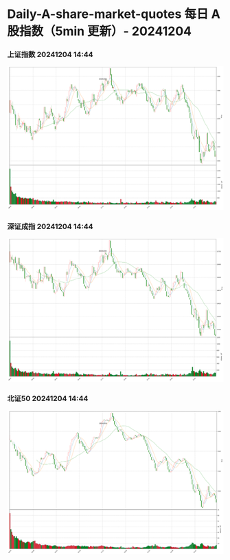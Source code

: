 
# Daily-A-share-market-quotes 每日 A 股指数（5min 更新）- 20241204

### 上证指数 20241204 14:44
![](./fig/2024/12/20241204-sh000001.png)

### 深证成指 20241204 14:44
![](./fig/2024/12/20241204-sz399001.png)

### 北证50 20241204 14:44
![](./fig/2024/12/20241204-bj899050.png)
